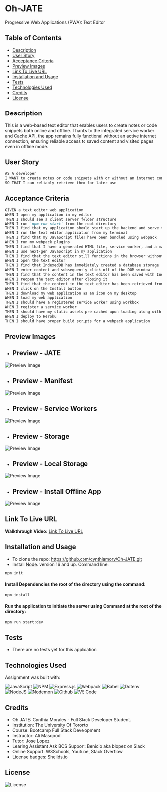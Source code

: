 # Oh-JATE
Progressive Web Applications (PWA): Text Editor

## Table of Contents

- [Description](#description)
- [User Story](#user-story)
- [Acceptance Criteria](#acceptance-criteria)
- [Preview Images](#preview-images) 
- [Link To Live URL](#link-to-live-url)
- [Installation and Usage](#installation-and-usage)
- [Tests](#tests)
- [Technologies Used](#technologies-used)
- [Credits](#credits)
- [License](#license)

## Description

This is a web-based text editor that enables users to create notes or code snippets both online and offline. Thanks to the integrated service worker and Cache API, the app remains fully functional without an active internet connection, ensuring reliable access to saved content and visited pages even in offline mode.

## User Story

```md
AS A developer
I WANT to create notes or code snippets with or without an internet connection
SO THAT I can reliably retrieve them for later use
```

## Acceptance Criteria

```md
GIVEN a text editor web application
WHEN I open my application in my editor
THEN I should see a client server folder structure
WHEN I run `npm run start` from the root directory
THEN I find that my application should start up the backend and serve the client
WHEN I run the text editor application from my terminal
THEN I find that my JavaScript files have been bundled using webpack
WHEN I run my webpack plugins
THEN I find that I have a generated HTML file, service worker, and a manifest file
WHEN I use next-gen JavaScript in my application
THEN I find that the text editor still functions in the browser without errors
WHEN I open the text editor
THEN I find that IndexedDB has immediately created a database storage
WHEN I enter content and subsequently click off of the DOM window
THEN I find that the content in the text editor has been saved with IndexedDB
WHEN I reopen the text editor after closing it
THEN I find that the content in the text editor has been retrieved from our IndexedDB
WHEN I click on the Install button
THEN I download my web application as an icon on my desktop
WHEN I load my web application
THEN I should have a registered service worker using workbox
WHEN I register a service worker
THEN I should have my static assets pre cached upon loading along with subsequent pages and static assets
WHEN I deploy to Heroku
THEN I should have proper build scripts for a webpack application
```

## Preview Images
- ## Preview - JATE
![Preview Image](./images/jate-1.png)

- ## Preview - Manifest
![Preview Image](./images/jate-manifest.png)

- ## Preview - Service Workers
![Preview Image](./images/jate-service-workers.png)

- ## Preview - Storage
![Preview Image](./images/jate-storage.png)

- ## Preview - Local Storage
![Preview Image](./images/jate-localstorage-3000.png)

- ## Preview - Install Offline App
![Preview Image](./images/jate-install-offline-app.png)

## Link To Live URL
**Walkthrough Video:** [Link To Live URL](link) 


## Installation and Usage
- To clone the repo: https://github.com/cynthiamory/Oh-JATE.git
- Install [Node](https://nodejs.org/en). version 16 and up. Command line: 
```bash
npm init
```
#### Install Dependencies the root of the directory using the command:
```bash
npm install
```
#### Run the application to initiate the server using Command at the root of the directory: 
```bash
npm run start:dev
```

## Tests
- There are no tests yet for this application

## Technologies Used
Assignment was built with:

![JavaScript](https://img.shields.io/badge/javascript-%23323330.svg?style=for-the-badge&logo=javascript&logoColor=%23F7DF1E)
![NPM](https://img.shields.io/badge/NPM-%23CB3837.svg?style=for-the-badge&logo=npm&logoColor=white)
![Express.js](https://img.shields.io/badge/express.js-%23404d59.svg?style=for-the-badge&logo=express&logoColor=%2361DAFB)
![Webpack](https://img.shields.io/badge/webpack-%238DD6F9.svg?style=for-the-badge&logo=webpack&logoColor=black)
![Babel](https://img.shields.io/badge/Babel-F9DC3e?style=for-the-badge&logo=babel&logoColor=black)
![Dotenv](https://img.shields.io/badge/dotenv-grey?style=for-the-badge&logo=dotenv&logoColor=#ECD53F)
![NodeJS](https://img.shields.io/badge/node.js-6DA55F?style=for-the-badge&logo=node.js&logoColor=white)
![Nodemon](https://img.shields.io/badge/NODEMON-%23323330.svg?style=for-the-badge&logo=nodemon&logoColor=%BBDEAD)
![Github](https://img.shields.io/badge/github-grey?style=for-the-badge&logo=github&logoColor=##181717)
![VS Code](https://img.shields.io/badge/visualstudiocode-black?style=for-the-badge&logo=visualstudiocode&logoColor=#007ACC)

## Credits
- Oh JATE: Cynthia Morales - Full Stack Developer Student.
- Institution: The University Of Toronto
- Course: Bootcamp Full Stack Development
- Instructor: Ali Masqood 
- Tutor: Jose Lopez 
- Learing Assistant Ask BCS Support: Benicio aka blopez on Slack
- Online Support: W3Schools, Youtube, Stack Overflow
- License badges: Sheilds.io


## License

![License](https://img.shields.io/badge/License-MIT-9cf.svg)